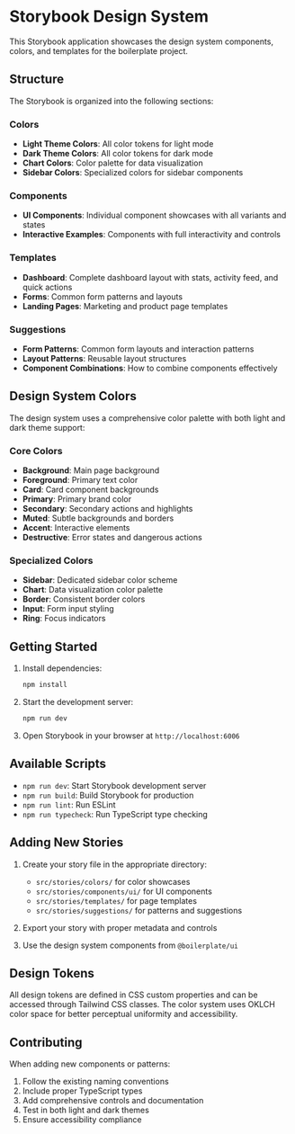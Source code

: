 # Storybook Design System

This Storybook application showcases the design system components, colors, and templates for the boilerplate project.

## Structure

The Storybook is organized into the following sections:

### Colors
- **Light Theme Colors**: All color tokens for light mode
- **Dark Theme Colors**: All color tokens for dark mode
- **Chart Colors**: Color palette for data visualization
- **Sidebar Colors**: Specialized colors for sidebar components

### Components
- **UI Components**: Individual component showcases with all variants and states
- **Interactive Examples**: Components with full interactivity and controls

### Templates
- **Dashboard**: Complete dashboard layout with stats, activity feed, and quick actions
- **Forms**: Common form patterns and layouts
- **Landing Pages**: Marketing and product page templates

### Suggestions
- **Form Patterns**: Common form layouts and interaction patterns
- **Layout Patterns**: Reusable layout structures
- **Component Combinations**: How to combine components effectively

## Design System Colors

The design system uses a comprehensive color palette with both light and dark theme support:

### Core Colors
- **Background**: Main page background
- **Foreground**: Primary text color
- **Card**: Card component backgrounds
- **Primary**: Primary brand color
- **Secondary**: Secondary actions and highlights
- **Muted**: Subtle backgrounds and borders
- **Accent**: Interactive elements
- **Destructive**: Error states and dangerous actions

### Specialized Colors
- **Sidebar**: Dedicated sidebar color scheme
- **Chart**: Data visualization color palette
- **Border**: Consistent border colors
- **Input**: Form input styling
- **Ring**: Focus indicators

## Getting Started

1. Install dependencies:
   ```bash
   npm install
   ```

2. Start the development server:
   ```bash
   npm run dev
   ```

3. Open Storybook in your browser at `http://localhost:6006`

## Available Scripts

- `npm run dev`: Start Storybook development server
- `npm run build`: Build Storybook for production
- `npm run lint`: Run ESLint
- `npm run typecheck`: Run TypeScript type checking

## Adding New Stories

1. Create your story file in the appropriate directory:
   - `src/stories/colors/` for color showcases
   - `src/stories/components/ui/` for UI components
   - `src/stories/templates/` for page templates
   - `src/stories/suggestions/` for patterns and suggestions

2. Export your story with proper metadata and controls

3. Use the design system components from `@boilerplate/ui`

## Design Tokens

All design tokens are defined in CSS custom properties and can be accessed through Tailwind CSS classes. The color system uses OKLCH color space for better perceptual uniformity and accessibility.

## Contributing

When adding new components or patterns:

1. Follow the existing naming conventions
2. Include proper TypeScript types
3. Add comprehensive controls and documentation
4. Test in both light and dark themes
5. Ensure accessibility compliance 